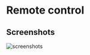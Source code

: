 # Remote control

## Screenshots
![screenshots](https://raw.githubusercontent.com/LiorRabinovich/remote-control/master/screenshots/app.gif)